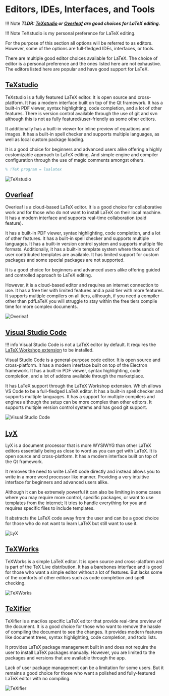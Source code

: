 # Editors, IDEs, Interfaces, and Tools

!!! Note
    **_TLDR: [TeXstudio](https://www.texstudio.org/) or [Overleaf](https://www.overleaf.com/) are good choices for LaTeX editing._**

!!! Note
    TeXstudio is my personal preference for LaTeX editing.

For the purpose of this section all options will be referred to as editors. However, some of the options are 
full-fledged IDEs, interfaces, or tools.

There are multiple good editor choices available for LaTeX. The choice of editor is a personal preference and the ones
listed here are not exhaustive. The editors listed here are popular and have good support for LaTeX.

## [TeXstudio](https://www.texstudio.org/)

TeXstudio is a fully featured LaTeX editor. It is open source and cross-platform. It has a modern interface built on
top of the Qt framework. It has a built-in PDF viewer, syntax highlighting, code completion, and a lot of other features.
There is version control available through the use of git and svn although this is not as fully featured/user-friendly
as some other editors.

It additionally has a built-in viewer for inline preview of equations and images. It has a built-in spell checker and
supports multiple languages, as well as local custom package loading.

It is a good choice for beginners and advanced users alike offering a highly customizable approach to LaTeX editing. 
And simple engine and compiler configuration through the use of magic comments amongst others.

```latex
% !TeX program = lualatex
```

![TeXstudio](images/texstudio.png)

## [Overleaf](https://www.overleaf.com/)

Overleaf is a cloud-based LaTeX editor. It is a good choice for collaborative work and for those who do not want to
install LaTeX on their local machine. It has a modern interface and supports real-time collaboration (paid feature).

It has a built-in PDF viewer, syntax highlighting, code completion, and a lot of other features. It has a built-in spell
checker and supports multiple languages. It has a built-in version control system and supports multiple file formats.
Additionally, it has a built-in template system where thousands of user contributed templates are available. It has
limited support for custom packages and some special packages are not supported.

It is a good choice for beginners and advanced users alike offering guided and controlled approach to LaTeX editing.

However, it is a cloud-based editor and requires an internet connection to use. It has a free tier with limited features
and a paid tier with more features. It supports multiple compilers on all tiers, although, if you need a compiler other
than pdfLaTeX you will struggle to stay within the free tiers compile time for more complex documents.

![Overleaf](images/overleaf.png)

## [Visual Studio Code](https://code.visualstudio.com/)

!!! info
    Visual Studio Code is not a LaTeX editor by default. It requires the 
    [LaTeX Workshop extension](https://marketplace.visualstudio.com/items?itemName=James-Yu.latex-workshop) 
    to be installed.

Visual Studio Code is a general-purpose code editor. It is open source and cross-platform. It has a modern interface
built on top of the Electron framework. It has a built-in PDF viewer, syntax highlighting, code completion, and a lot of
addons available through the marketplace.

It has LaTeX support through the LaTeX Workshop extension. Which allows VS Code to be a full-fledged LaTeX editor. It
has a built-in spell checker and supports multiple languages. It has a support for multiple compilers and engines
although the setup can be more complex than other editors. It supports multiple version control systems and has good git
support.

![Visual Studio Code](images/vscode.jpg)

## [LyX](https://www.lyx.org/)

LyX is a document processor that is more WYSIWYG than other LaTeX editors essentially being as close to word as you can
get with LaTeX. It is open source and cross-platform. It has a modern interface built on top of the Qt framework.

It removes the need to write LaTeX code directly and instead allows you to write in a more word processor like manner.
Providing a very intuitive interface for beginners and advanced users alike.

Although it can be extremely powerful it can also be limiting in some cases where you may require more control, specific
packages, or want to use templates from the internet; It tries to handle everything for you and requires specific files
to include templates.

It abstracts the LaTeX code away from the user and can be a good choice for those who do not want to learn LaTeX but
still want to use it.

![LyX](images/lyx.png)

## [TeXWorks](https://www.tug.org/texworks/)

TeXWorks is a simple LaTeX editor. It is open source and cross-platform and is part of the TeX Live distribution. It has
a barebones interface and is good for those who want a simple editor without a lot of features. But lacks some of the
comforts of other editors such as code completion and spell checking.

![TeXWorks](images/texworks.png)

## [TeXifier](https://www.texifier.com/)

TeXifier is a mac/ios specific LaTeX editor that provide real-time preview of the document. It is a good choice for 
those who want to remove the hassle of compiling the document to see the changes. It provides modern features like 
document trees, syntax highlighting, code completion, and todo lists.

It provides LaTeX package management built in and does not require the user to install LaTeX packages manually. However,
you are limited to the packages and versions that are available through the app.

Lack of user package management can be a limitation for some users. But it remains a good choice for those who want a
polished and fully-featured LaTeX editor with no compiling.

![TeXifier](images/texifier.png)